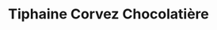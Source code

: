 ---
title: "Tiphaine Corvez Chocolatière"
url: /cachan/tiphaine-corvez-chocolatiere/
shop: Schokolade
---
